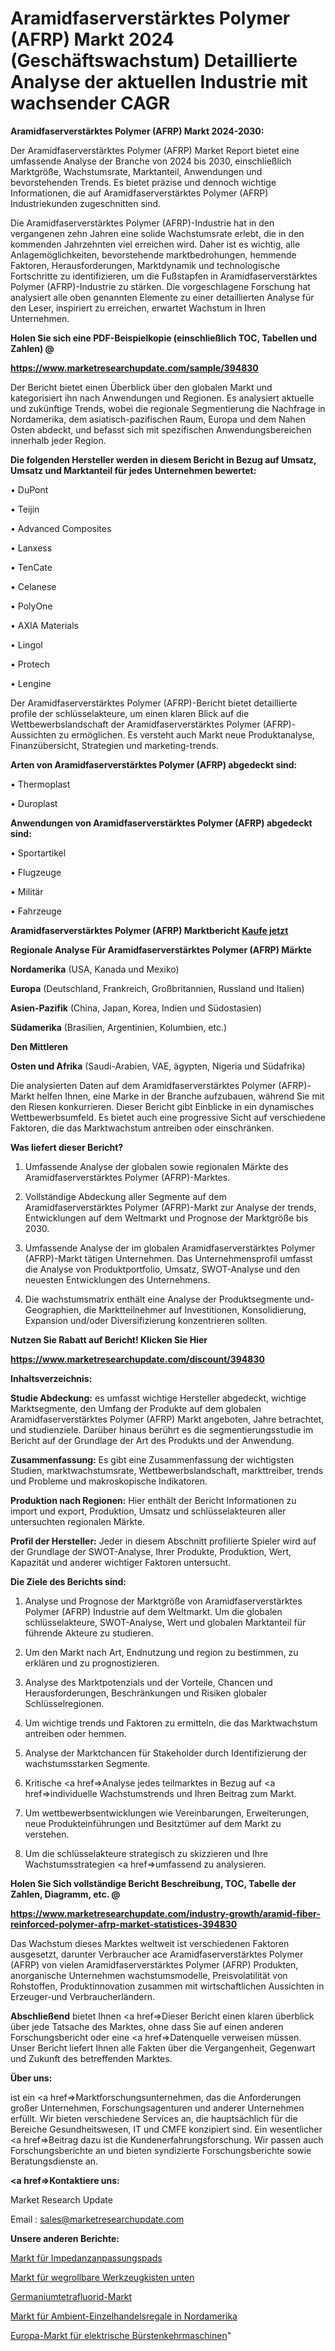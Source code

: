 # Aramidfaserverstärktes Polymer (AFRP) Markt 2024 (Geschäftswachstum) Detaillierte Analyse der aktuellen Industrie mit wachsender CAGR

<strong>Aramidfaserverstärktes Polymer (AFRP) Markt 2024-2030:</strong>

Der Aramidfaserverstärktes Polymer (AFRP) Market Report bietet eine umfassende Analyse der Branche von 2024 bis 2030, einschließlich Marktgröße, Wachstumsrate, Marktanteil, Anwendungen und bevorstehenden Trends. Es bietet präzise und dennoch wichtige Informationen, die auf Aramidfaserverstärktes Polymer (AFRP) Industriekunden zugeschnitten sind.

Die Aramidfaserverstärktes Polymer (AFRP)-Industrie hat in den vergangenen zehn Jahren eine solide Wachstumsrate erlebt, die in den kommenden Jahrzehnten viel erreichen wird. Daher ist es wichtig, alle Anlagemöglichkeiten, bevorstehende marktbedrohungen, hemmende Faktoren, Herausforderungen, Marktdynamik und technologische Fortschritte zu identifizieren, um die Fußstapfen in Aramidfaserverstärktes Polymer (AFRP)-Industrie zu stärken. Die vorgeschlagene Forschung hat analysiert alle oben genannten Elemente zu einer detaillierten Analyse für den Leser, inspiriert zu erreichen, erwartet Wachstum in Ihren Unternehmen.



<strong>Holen Sie sich eine PDF-Beispielkopie (einschließlich TOC, Tabellen und Zahlen) @
</strong>

<strong><a href=https://www.marketresearchupdate.com/sample/394830>

<strong>https://www.marketresearchupdate.com/sample/394830</u></font></a></strong></strong>

Der Bericht bietet einen Überblick über den globalen Markt und kategorisiert ihn nach Anwendungen und Regionen. Es analysiert aktuelle und zukünftige Trends, wobei die regionale Segmentierung die Nachfrage in Nordamerika, dem asiatisch-pazifischen Raum, Europa und dem Nahen Osten abdeckt, und befasst sich mit spezifischen Anwendungsbereichen innerhalb jeder Region.



<strong>Die folgenden Hersteller werden in diesem Bericht in Bezug auf Umsatz, Umsatz und Marktanteil für jedes Unternehmen bewertet:</strong>

• DuPont

• Teijin

• Advanced Composites

• Lanxess

• TenCate

• Celanese

• PolyOne

• AXIA Materials

• Lingol

• Protech

• Lengine

Der Aramidfaserverstärktes Polymer (AFRP)-Bericht bietet detaillierte profile der schlüsselakteure, um einen klaren Blick auf die Wettbewerbslandschaft der Aramidfaserverstärktes Polymer (AFRP)-Aussichten zu ermöglichen. Es versteht auch Markt neue Produktanalyse, Finanzübersicht, Strategien und marketing-trends.



<strong>Arten von Aramidfaserverstärktes Polymer (AFRP) abgedeckt sind:</strong>

• Thermoplast

• Duroplast



<strong>Anwendungen von Aramidfaserverstärktes Polymer (AFRP) abgedeckt sind:</strong>

• Sportartikel

• Flugzeuge

• Militär

• Fahrzeuge



<strong>Aramidfaserverstärktes Polymer (AFRP) Marktbericht <a href=https://www.marketresearchupdate.com/buynow/394830>Kaufe jetzt</a></strong>



<strong>Regionale Analyse Für Aramidfaserverstärktes Polymer (AFRP) Märkte</strong>



<strong>Nordamerika</strong> (USA, Kanada und Mexiko)



<strong>Europa</strong> (Deutschland, Frankreich, Großbritannien, Russland und Italien)



<strong>Asien-Pazifik</strong> (China, Japan, Korea, Indien und Südostasien)



<strong>Südamerika</strong> (Brasilien, Argentinien, Kolumbien, etc.)



<strong>Den Mittleren</strong> 

<strong>Osten und Afrika</strong> (Saudi-Arabien, VAE, ägypten, Nigeria und Südafrika)

Die analysierten Daten auf dem Aramidfaserverstärktes Polymer (AFRP)-Markt helfen Ihnen, eine Marke in der Branche aufzubauen, während Sie mit den Riesen konkurrieren. Dieser Bericht gibt Einblicke in ein dynamisches Wettbewerbsumfeld. Es bietet auch eine progressive Sicht auf verschiedene Faktoren, die das Marktwachstum antreiben oder einschränken.



<strong>Was liefert dieser Bericht?</strong>

1. Umfassende Analyse der globalen sowie regionalen Märkte des Aramidfaserverstärktes Polymer (AFRP)-Marktes.

2. Vollständige Abdeckung aller Segmente auf dem Aramidfaserverstärktes Polymer (AFRP)-Markt zur Analyse der trends, Entwicklungen auf dem Weltmarkt und Prognose der Marktgröße bis 2030.

3. Umfassende Analyse der im globalen Aramidfaserverstärktes Polymer (AFRP)-Markt tätigen Unternehmen. Das Unternehmensprofil umfasst die Analyse von Produktportfolio, Umsatz, SWOT-Analyse und den neuesten Entwicklungen des Unternehmens.

4. Die wachstumsmatrix enthält eine Analyse der Produktsegmente und-Geographien, die Marktteilnehmer auf Investitionen, Konsolidierung, Expansion und/oder Diversifizierung konzentrieren sollten.



<strong>Nutzen Sie Rabatt auf Bericht! Klicken Sie Hier
</strong>

<strong><a href=https://www.marketresearchupdate.com/discount/394830>https://www.marketresearchupdate.com/discount/394830</b></u></font></strong></a>



<strong>Inhaltsverzeichnis:</strong>



<strong>Studie Abdeckung:</strong> es umfasst wichtige Hersteller abgedeckt, wichtige Marktsegmente, den Umfang der Produkte auf dem globalen Aramidfaserverstärktes Polymer (AFRP) Markt angeboten, Jahre betrachtet, und studienziele. Darüber hinaus berührt es die segmentierungsstudie im Bericht auf der Grundlage der Art des Produkts und der Anwendung.



<strong>Zusammenfassung:</strong> Es gibt eine Zusammenfassung der wichtigsten Studien, marktwachstumsrate, Wettbewerbslandschaft, markttreiber, trends und Probleme und makroskopische Indikatoren.



<strong>Produktion nach Regionen:</strong> Hier enthält der Bericht Informationen zu import und export, Produktion, Umsatz und schlüsselakteuren aller untersuchten regionalen Märkte.



<strong>Profil der Hersteller:</strong> Jeder in diesem Abschnitt profilierte Spieler wird auf der Grundlage der SWOT-Analyse, Ihrer Produkte, Produktion, Wert, Kapazität und anderer wichtiger Faktoren untersucht.



<strong>Die Ziele des Berichts sind:</strong>

1) Analyse und Prognose der Marktgröße von Aramidfaserverstärktes Polymer (AFRP) Industrie auf dem Weltmarkt.
Um die globalen schlüsselakteure, SWOT-Analyse, Wert und globalen Marktanteil für führende Akteure zu studieren.

2) Um den Markt nach Art, Endnutzung und region zu bestimmen, zu erklären und zu prognostizieren.

3) Analyse des Marktpotenzials und der Vorteile, Chancen und Herausforderungen, Beschränkungen und Risiken globaler Schlüsselregionen.

4) Um wichtige trends und Faktoren zu ermitteln, die das Marktwachstum antreiben oder hemmen.

5) Analyse der Marktchancen für Stakeholder durch Identifizierung der wachstumsstarken Segmente.

6) Kritische <a href=>Analyse</a> jedes teilmarktes in Bezug auf <a href=>individuelle</a> Wachstumstrends und Ihren Beitrag zum Markt.

7) Um wettbewerbsentwicklungen wie Vereinbarungen, Erweiterungen, neue Produkteinführungen und Besitztümer auf dem Markt zu verstehen.

8) Um die schlüsselakteure strategisch zu skizzieren und Ihre Wachstumsstrategien <a href=>umfassend</a> zu analysieren.



<strong>Holen Sie Sich vollständige Bericht Beschreibung, TOC, Tabelle der Zahlen, Diagramm, etc. @ </strong>

<strong><a href=https://www.marketresearchupdate.com/industry-growth/aramid-fiber-reinforced-polymer-afrp-market-statistices-394830>https://www.marketresearchupdate.com/industry-growth/aramid-fiber-reinforced-polymer-afrp-market-statistices-394830</a></font></strong>

Das Wachstum dieses Marktes weltweit ist verschiedenen Faktoren ausgesetzt, darunter Verbraucher ace Aramidfaserverstärktes Polymer (AFRP) von vielen Aramidfaserverstärktes Polymer (AFRP) Produkten, anorganische Unternehmen wachstumsmodelle, Preisvolatilität von Rohstoffen, Produktinnovation zusammen mit wirtschaftlichen Aussichten in Erzeuger-und Verbraucherländern.



<strong>Abschließend</strong> bietet Ihnen <a href=>Dieser</a> Bericht einen klaren überblick über jede Tatsache des Marktes, ohne dass Sie auf einen anderen Forschungsbericht oder eine <a href=>Datenquelle</a> verweisen müssen. Unser Bericht liefert Ihnen alle Fakten über die Vergangenheit, Gegenwart und Zukunft des betreffenden Marktes.



<strong>Über uns:</strong>

 ist ein <a href=>Marktfors</a>chungsunternehmen, das die Anforderungen großer Unternehmen, Forschungsagenturen und anderer Unternehmen erfüllt. Wir bieten verschiedene Services an, die hauptsächlich für die Bereiche Gesundheitswesen, IT und CMFE konzipiert sind. Ein wesentlicher <a href=>Beitrag</a> dazu ist die Kundenerfahrungsforschung. Wir passen auch Forschungsberichte an und bieten syndizierte Forschungsberichte sowie Beratungsdienste an.



<strong><a href=>Kontaktiere uns:</a></strong>

Market Research Update

Email : sales@marketresearchupdate.com



<strong>Unsere anderen Berichte:</strong>

<a href=https://www.linkedin.com/pulse/impedance-matching-pads-market-2023-trends-new>Markt für Impedanzanpassungspads</a>

<a href=https://www.linkedin.com/pulse/bottom-roll-away-tool-chests-market-size-industry>Markt für wegrollbare Werkzeugkisten unten</a>

<a href=https://www.linkedin.com/pulse/germanium-tetrafluoride-market-research-report>Germaniumtetrafluorid-Markt</a>

<a href=https://www.linkedin.com/pulse/north-america-ambient-retail-shelving-market>Markt für Ambient-Einzelhandelsregale in Nordamerika</a>

<a href=https://www.linkedin.com/pulse/europe-power-brush-sweepers-market-2023-industry-outlook>Europa-Markt für elektrische Bürstenkehrmaschinen</a>"
